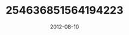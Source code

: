 ---
title: "254636851564194223"
image: "2012-08-10 15.04.59 254636851564194223_46248401"
date: "2012-08-10"
type: "photo"
---